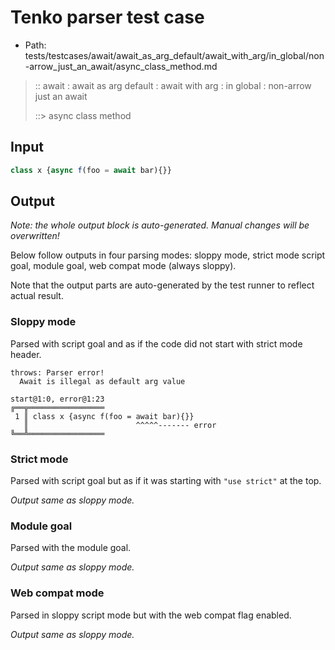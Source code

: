 # Tenko parser test case

- Path: tests/testcases/await/await_as_arg_default/await_with_arg/in_global/non-arrow_just_an_await/async_class_method.md

> :: await : await as arg default : await with arg : in global : non-arrow just an await
>
> ::> async class method

## Input

`````js
class x {async f(foo = await bar){}}
`````

## Output

_Note: the whole output block is auto-generated. Manual changes will be overwritten!_

Below follow outputs in four parsing modes: sloppy mode, strict mode script goal, module goal, web compat mode (always sloppy).

Note that the output parts are auto-generated by the test runner to reflect actual result.

### Sloppy mode

Parsed with script goal and as if the code did not start with strict mode header.

`````
throws: Parser error!
  Await is illegal as default arg value

start@1:0, error@1:23
╔══╦═════════════════
 1 ║ class x {async f(foo = await bar){}}
   ║                        ^^^^^------- error
╚══╩═════════════════

`````

### Strict mode

Parsed with script goal but as if it was starting with `"use strict"` at the top.

_Output same as sloppy mode._

### Module goal

Parsed with the module goal.

_Output same as sloppy mode._

### Web compat mode

Parsed in sloppy script mode but with the web compat flag enabled.

_Output same as sloppy mode._
